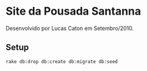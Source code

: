 # Site da Pousada Santanna

Desenvolvido por Lucas Caton em Setembro/2010.

## Setup

    rake db:drop db:create db:migrate db:seed
